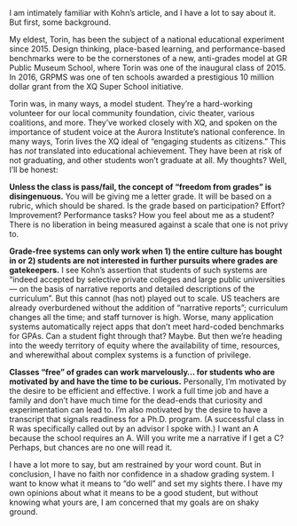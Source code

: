 I am intimately familiar with Kohn’s article, and I have a lot to say about it. But first, some background. 

My eldest, Torin, has been the subject of a national educational experiment since 2015. Design thinking, place-based learning, and performance-based benchmarks were to be the cornerstones of a new, anti-grades model at GR Public Museum School, where Torin was one of the inaugural class of 2015. In 2016, GRPMS was one of ten schools awarded a prestigious 10 million dollar grant from the XQ Super School initiative. 

Torin was, in many ways, a model student. They’re a hard-working volunteer for our local community foundation, civic theater, various coalitions, and more. They’ve worked closely with XQ, and spoken on the importance of student voice at the Aurora Institute’s national conference. In many ways, Torin lives the XQ ideal of “engaging students as citizens.” This has *not* translated into educational achievement. They have been at risk of not graduating, and other students won’t graduate at all. My thoughts? Well, I’ll be honest:

**Unless the class is pass/fail, the concept of “freedom from grades” is disingenuous.** You will be giving me a letter grade. It will be based on a rubric, which should be shared. Is the grade based on participation? Effort? Improvement? Performance tasks? How you feel about me as a student? There is no liberation in being measured against a scale that one is not privy to.

**Grade-free systems can only work when 1) the entire culture has bought in or 2) students are not interested in further pursuits where grades are gatekeepers.** I see Kohn’s assertion that students of such systems are “indeed accepted by selective private colleges and large public universities — on the basis of narrative reports and detailed descriptions of the curriculum”. But this cannot (has not) played out to scale. US teachers are already overburdened without the addition of “narrative reports”; curriculum changes all the time; and staff turnover is high.  Worse, many application systems automatically reject apps that don’t meet hard-coded benchmarks for GPAs. Can a student fight through that? Maybe. But then we’re heading into the weedy territory of equity where the availability of time, resources, and wherewithal about complex systems is a function of privilege. 

**Classes “free” of grades can work marvelously… for students who are motivated by and have the time to be curious.** Personally, I’m motivated by the desire to be efficient and effective. I work a full time job and have a family and don’t have much time for the dead-ends that curiosity and experimentation can lead to. I’m also motivated by the desire to have a transcript that signals readiness for a Ph.D. program. (A successful class in R was specifically called out by an advisor I spoke with.) I want an A because the school requires an A. Will you write me a narrative if I get a C? Perhaps, but chances are no one will read it.

I have a lot more to say, but am restrained by your word count. But in conclusion, I have no faith nor confidence in a shadow grading system. I want to know what it means to “do well” and set my sights there. I have my own opinions about what it means to be a good student, but without knowing what yours are, I am concerned that my goals are on shaky ground. 
